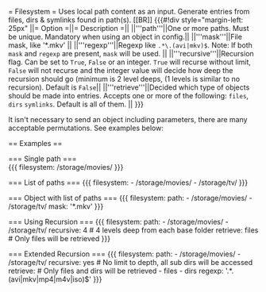 = Filesystem =
Uses local path content as an input. Generate entries from files, dirs & symlinks found in path(s). [[BR]]
{{{#!div style="margin-left: 25px"
||= Option =||= Description =||
||'''path'''||One or more paths. Must be unique. Mandatory when using an object in config.||
||'''mask'''||File mask, like '*.mkv'  ||
||'''regexp'''||Regexp like `.*\.(avi|mkv)$`. Note: If both `mask` and `regexp` are present, `mask` will be used. ||
||'''recursive'''||Recursion flag. Can be set to `True`, `False` or an integer. `True` will recurse without limit, `False` will not recurse and the integer value will decide how deep the recursion should go (minimum is 2 level deeps, (1 levels is similar to no recursion). Default is `False`||
||'''retrieve'''||Decided which type of objects should be made into entries. Accepts one or more of the following: `files`, `dirs` `symlinks`. Default is all of them.  ||
}}}

It isn't necessary to send an object including parameters, there are many acceptable permutations. See examples below:
    
== Examples ==

=== Single path ===      
{{{
      filesystem: /storage/movies/
}}}


    
=== List of paths ===
{{{
      filesystem:
         - /storage/movies/
         - /storage/tv/
}}}

=== Object with list of paths ===
{{{
      filesystem:
        path:
          - /storage/movies/
          - /storage/tv/
        mask: '*.mkv'
}}}

=== Using Recursion ===
{{{
      filesystem:
        path:
          - /storage/movies/
          - /storage/tv/
        recursive: 4  # 4 levels deep from each base folder
        retrieve: files  # Only files will be retrieved
}}}

=== Extended Recursion ===
{{{
      filesystem:
        path:
          - /storage/movies/
          - /storage/tv/
        recursive: yes  # No limit to depth, all sub dirs will be accessed
        retrieve:  # Only files and dirs will be retrieved
          - files
          - dirs
        regexp: '.*\.(avi|mkv|mp4|m4v|iso)$'
}}}